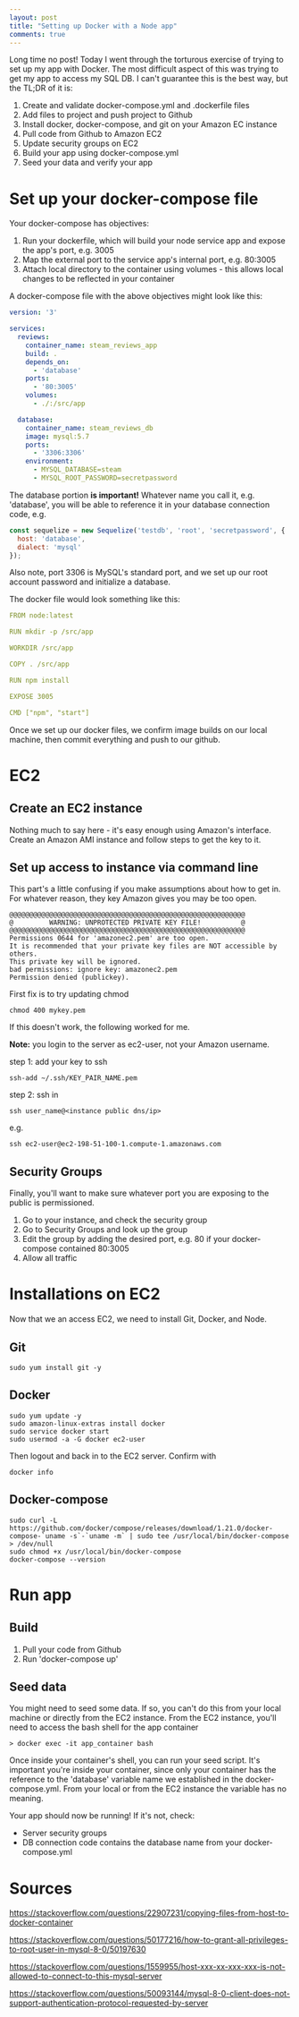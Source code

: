 ```yaml
---
layout: post
title: "Setting up Docker with a Node app"
comments: true
---
```

Long time no post! Today I went through the torturous exercise of trying to set up my app with Docker. The most difficult aspect of this was trying to get my app to access my SQL DB. I can't guarantee this is the best way, but the TL;DR of it is:
1. Create and validate docker-compose.yml and .dockerfile files
2. Add files to project and push project to Github
3. Install docker, docker-compose, and git on your Amazon EC instance
4. Pull code from Github to Amazon EC2
5. Update security groups on EC2
6. Build your app using docker-compose.yml
7. Seed your data and verify your app

# Set up your docker-compose file
Your docker-compose has objectives:
1. Run your dockerfile, which will build your node service app and expose the app's port, e.g. 3005
2. Map the external port to the service app's internal port, e.g. 80:3005
3. Attach local directory to the container using volumes - this allows local changes to be reflected in your container

A docker-compose file with the above objectives might look like this:
```yaml
version: '3'

services:
  reviews:
    container_name: steam_reviews_app
    build: .
    depends_on:
      - 'database'
    ports: 
      - '80:3005'
    volumes:
      - ./:/src/app 

  database:
    container_name: steam_reviews_db
    image: mysql:5.7
    ports: 
      - '3306:3306'
    environment:
      - MYSQL_DATABASE=steam
      - MYSQL_ROOT_PASSWORD=secretpassword
```

The database portion **is important!** Whatever name you call it, e.g. 'database', you will be able to reference it in your database connection code, e.g.
```javascript
const sequelize = new Sequelize('testdb', 'root', 'secretpassword', {
  host: 'database',
  dialect: 'mysql'
});
```

Also note, port 3306 is MySQL's standard port, and we set up our root account password and initialize a database.

The docker file would look something like this:
```yaml
FROM node:latest

RUN mkdir -p /src/app

WORKDIR /src/app

COPY . /src/app

RUN npm install

EXPOSE 3005

CMD ["npm", "start"]
```

Once we set up our docker files, we confirm image builds on our local machine, then commit everything and push to our github.

# EC2
## Create an EC2 instance
Nothing much to say here - it's easy enough using Amazon's interface. Create an Amazon AMI instance and follow steps to get the key to it.

## Set up access to instance via command line
This part's a little confusing if you make assumptions about how to get in. For whatever reason, they key Amazon gives you may be too open.
```
@@@@@@@@@@@@@@@@@@@@@@@@@@@@@@@@@@@@@@@@@@@@@@@@@@@@@@@@@@@
@         WARNING: UNPROTECTED PRIVATE KEY FILE!          @
@@@@@@@@@@@@@@@@@@@@@@@@@@@@@@@@@@@@@@@@@@@@@@@@@@@@@@@@@@@
Permissions 0644 for 'amazonec2.pem' are too open.
It is recommended that your private key files are NOT accessible by others.
This private key will be ignored.
bad permissions: ignore key: amazonec2.pem
Permission denied (publickey).
```

First fix is to try updating chmod
```
chmod 400 mykey.pem
```

If this doesn't work, the following worked for me.

 **Note:** you login to the server as ec2-user, not your Amazon username.

step 1: add your key to ssh
```
ssh-add ~/.ssh/KEY_PAIR_NAME.pem
```

step 2: ssh in
```
ssh user_name@<instance public dns/ip>
```
e.g.
```
ssh ec2-user@ec2-198-51-100-1.compute-1.amazonaws.com
```

## Security Groups
Finally, you'll want to make sure whatever port you are exposing to the public is permissioned.

1. Go to your instance, and check the security group 
2. Go to Security Groups and look up the group
3. Edit the group by adding the desired port, e.g. 80 if your docker-compose contained 80:3005
4. Allow all traffic

# Installations on EC2
Now that we an access EC2, we need to install Git, Docker, and Node.

## Git
```
sudo yum install git -y
```

## Docker
```
sudo yum update -y
sudo amazon-linux-extras install docker
sudo service docker start
sudo usermod -a -G docker ec2-user
```

Then logout and back in to the EC2 server. Confirm with
```
docker info
```

## Docker-compose
```
sudo curl -L https://github.com/docker/compose/releases/download/1.21.0/docker-compose-`uname -s`-`uname -m` | sudo tee /usr/local/bin/docker-compose > /dev/null
sudo chmod +x /usr/local/bin/docker-compose
docker-compose --version
```

# Run app
## Build
1. Pull your code from Github
2. Run 'docker-compose up'

## Seed data
You might need to seed some data. If so, you can't do this from your local machine or directly from the EC2 instance. From the EC2 instance, you'll need to access the bash shell for the app container
```
> docker exec -it app_container bash
```

Once inside your container's shell, you can run your seed script. It's important you're inside your container, since only your container has the reference to the 'database' variable name we established in the docker-compose.yml. From your local or from the EC2 instance the variable has no meaning.

Your app should now be running! If it's not, check:
- Server security groups
- DB connection code contains the database name from your docker-compose.yml

# Sources
https://stackoverflow.com/questions/22907231/copying-files-from-host-to-docker-container

https://stackoverflow.com/questions/50177216/how-to-grant-all-privileges-to-root-user-in-mysql-8-0/50197630

https://stackoverflow.com/questions/1559955/host-xxx-xx-xxx-xxx-is-not-allowed-to-connect-to-this-mysql-server

https://stackoverflow.com/questions/50093144/mysql-8-0-client-does-not-support-authentication-protocol-requested-by-server